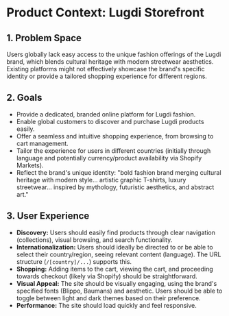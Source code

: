 # Product Context: Lugdi Storefront

## 1. Problem Space

Users globally lack easy access to the unique fashion offerings of the Lugdi brand, which blends cultural heritage with modern streetwear aesthetics. Existing platforms might not effectively showcase the brand's specific identity or provide a tailored shopping experience for different regions.

## 2. Goals

- Provide a dedicated, branded online platform for Lugdi fashion.
- Enable global customers to discover and purchase Lugdi products easily.
- Offer a seamless and intuitive shopping experience, from browsing to cart management.
- Tailor the experience for users in different countries (initially through language and potentially currency/product availability via Shopify Markets).
- Reflect the brand's unique identity: "bold fashion brand merging cultural heritage with modern style... artistic graphic T-shirts, luxury streetwear... inspired by mythology, futuristic aesthetics, and abstract art."

## 3. User Experience

- **Discovery:** Users should easily find products through clear navigation (collections), visual browsing, and search functionality.
- **Internationalization:** Users should ideally be directed to or be able to select their country/region, seeing relevant content (language). The URL structure (`/[country]/...`) supports this.
- **Shopping:** Adding items to the cart, viewing the cart, and proceeding towards checkout (likely via Shopify) should be straightforward.
- **Visual Appeal:** The site should be visually engaging, using the brand's specified fonts (Blippo, Baumans) and aesthetic. Users should be able to toggle between light and dark themes based on their preference.
- **Performance:** The site should load quickly and feel responsive.
